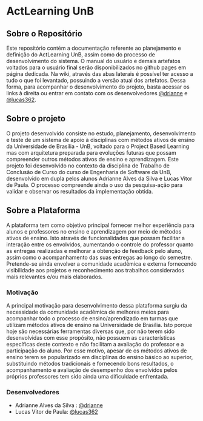 # ActLearning UnB 

## Sobre o Repositório

Este repositório contém a documentação referente ao planejamento e definição do ActLearning UnB, assim como do processo de desenvolvimento do sistema. O manual do usuário e demais artefatos voltados para o usuário final serão disponibilizados no github pages em página dedicada. Na wiki, através das abas laterais é possível ter acesso a tudo o que foi levantado, possuindo a versão atual dos artefatos. Dessa forma, para acompanhar o desenvolvimento do projeto, basta acessar os links à direita ou entrar em contato com os desenvolvedores [@drianne](https://github.com/drianne) e [@lucas362](https://github.com/lucas362).

## Sobre o projeto

O projeto desenvolvido consiste no estudo, planejamento, desenvolvimento e teste de um sistema de apoio à disciplinas com métodos ativos de ensino da Universidade de Brasília - UnB, voltado para o Project Based Learning mas com arquitetura preparada para evoluções futuras que possam compreender outros métodos ativos de ensino e aprendizagem. Este projeto foi desenvolvido no contexto da disciplina de Trabalho de Conclusão de Curso do curso de Engenharia de Software da UnB, desenvolvido em dupla pelos alunos Adrianne Alves da Silva e Lucas Vitor de Paula. O processo compreende ainda o uso da pesquisa-ação para validar e observar os resultados da implementação obtida.

## Sobre a Plataforma

A plataforma tem como objetivo principal fornecer melhor experiência para alunos e professores no ensino e aprendizagem por meio de métodos ativos de ensino. Isto através de funcionalidades que possam facilitar a interação entre os envolvidos, aumentando o controle do professor quanto as entregas realizadas e melhorar a obtenção de feedback pelo aluno, assim como o acompanhamento das suas entregas ao longo do semestre. Pretende-se ainda envolver a comunidade acadêmica e externa fornecendo visibilidade aos projetos e reconhecimento aos trabalhos considerados mais relevantes e/ou mais elaborados. 

### Motivação

A principal motivação para desenvolvimento dessa plataforma surgiu da necessidade da comunidade acadêmica de melhores meios para acompanhar todo o processo de ensino/aprendizado em turmas que utilizam métodos ativos de ensino na Universidade de Brasília. Isto porque hoje são necessárias ferramentas diversas que, por não terem sido desenvolvidas com esse propósito, não possuem as características específicas deste contexto e não facilitam a avaliação do professor e a participação do aluno. Por esse motivo, apesar de os métodos ativos de ensino terem se popularizado em disciplinas do ensino básico ao superior, substituindo métodos tradicionais e fornecendo bons resultados, o acompanhamento e avaliação de desempenho dos envolvidos pelos próprios professores tem sido ainda uma dificuldade enfrentada.

### Desenvolvedores

* Adrianne Alves da Silva : [@drianne](https://github.com/drianne) 
* Lucas Vitor de Paula: [@lucas362](https://github.com/lucas362)
